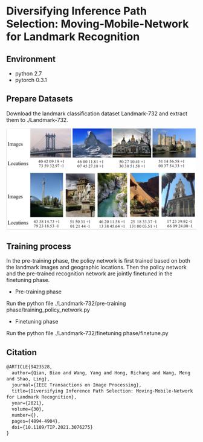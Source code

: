 # Diversifying Inference Path Selection: Moving-Mobile-Network for Landmark Recognition

## Environment

* python 2.7
* pytorch 0.3.1

## Prepare Datasets
Download the landmark classification dataset Landmark-732 and extract them to ./Landmark-732.

![dataset samples](https://github.com/hfutqian/Diversifying-Inference-Path-Selection-Moving-Mobile-Network-for-Landmark-Recognition/blob/main/images/dataset_samples.png)

## Training process

In the pre-training phase, the policy network is first trained based on both the landmark images and geographic locations. Then the policy network and the pre-trained recognition network are jointly finetuned in the finetuning phase.

* Pre-training phase

Run the python file ./Landmark-732/pre-training phase/training_policy_network.py

* Finetuning phase

Run the python file ./Landmark-732/finetuning phase/finetune.py


## Citation

    @ARTICLE{9423528,
      author={Qian, Biao and Wang, Yang and Hong, Richang and Wang, Meng and Shao, Ling},
      journal={IEEE Transactions on Image Processing}, 
      title={Diversifying Inference Path Selection: Moving-Mobile-Network for Landmark Recognition}, 
      year={2021},
      volume={30},
      number={},
      pages={4894-4904},
      doi={10.1109/TIP.2021.3076275}
    }
